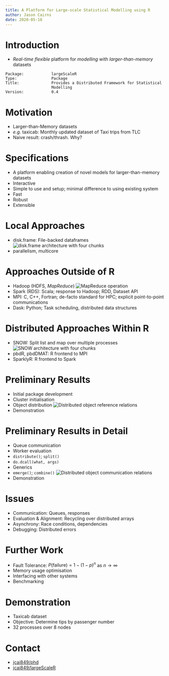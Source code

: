 ```yaml
---
title: A Platform for Large-scale Statistical Modelling using R
author: Jason Cairns
date: 2020-05-18
---
```


# Introduction

- _Real-time_ _flexible_ platform for _modelling_ with _larger-than-memory_ datasets
```
Package:            largeScaleR
Type:               Package
Title:              Provides a Distributed Framework for Statistical
                    Modelling
Version:            0.4
```

# Motivation
- Larger-than-Memory datasets
- _e.g._ taxicab: Monthly updated dataset of Taxi trips from TLC
- Naive result: crash/thrash. Why?

# Specifications
- A platform enabling creation of novel models for larger-than-memory datasets
- Interactive
- Simple to use and setup; minimal difference to using existing system
- Fast
- Robust
- Extensible

# Local Approaches
- disk.frame: File-backed dataframes
![disk.frame architecture with four chunks](diskframe.svg)
- parallelism, multicore

# Approaches Outside of R
- Hadoop (HDFS, _MapReduce_)
![MapReduce operation](mapreduce.svg)
- Spark (RDS): Scala; response to Hadoop; RDD, Dataset API
- MPI: C, C++, Fortran; de-facto standard for HPC; explicit point-to-point communications
- Dask: Python; Task scheduling, distributed data structures

# Distributed Approaches Within R
- SNOW: Split list and map over multiple processes
![SNOW architecture with four chunks](snow.svg)
- pbdR, pbdDMAT: R frontend to MPI
- SparklyR: R frontend to Spark

# Preliminary Results
- Initial package development
- Cluster initialisation
- Object distribution
![Distributed object reference relations](distobjref.svg)
- Demonstration

# Preliminary Results in Detail
- Queue communication
- Worker evaluation
- `distribute()`; `split()`
- `do.dcall(what, args)`
- Generics
- `emerge()`; `combine()`
![Distributed object communication relations](distobjcomm.svg)
- Demonstration

# Issues
- Communication: Queues, responses
- Evaluation & Alignment: Recycling over distributed arrays
- Asynchrony: Race conditions, dependencies
- Debugging: Distributed errors

# Further Work
- Fault Tolerance: $P(\textrm{failure})=1-(1-p)^n$ as $n \to \infty$
- Memory usage optimisation
- Interfacing with other systems
- Benchmarking

# Demonstration
- Taxicab dataset
- Objective: Determine tips by passenger number
- 32 processes over 8 nodes

# Contact
- [jcai849/phd](github.com/jcai849/phd)
- [jcai849/largeScaleR](github.com/jcai849/largeScaleR)
